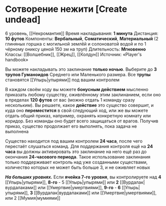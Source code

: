 # Сотворение нежити [Create undead]
6 уровень, [[Некромантия]]
Время накладывания: **1 минута**
Дистанция: **10 футов**
Компоненты: **Вербальный**, **Соматический**, **Материальный** (2 глиняных горшка с могильной землёй и солоноватой водой и по 1 чёрному ониксу ценой 150 зм на труп)
Длительность: **Мгновенно**
Классы: [[Волшебник]], [[Жрец]], [[Колдун]]
Источник: «Player's handbook»

Вы можете накладывать это заклинание **только ночью**. Выберите до **3 трупов Гуманоидов** Среднего или Маленького размера. Все **трупы** становятся [[Упырь|упырями]] под вашим контролем

В каждом своём ходу вы можете **бонусным действием** мысленно приказать любому существу, оживлённому этим заклинанием, если оно в пределах **120 футов** от вас (можно отдать 1 команду сразу нескольким). Вы решаете, какое **действие** это существо совершит, и куда оно **переместится** в свой следующий ход, или же вы можете отдать общий приказ, например, охранять конкретную комнату или коридор. Без команды оно будет всего защищаться от врагов. Получив приказ, существо продолжает его выполнять, пока задача не выполнена

Существо находится под вашим контролем **24 часа**, после чего перестаёт слушаться команд. Для поддержания контроля ещё на **24 часа** вы должны активировать это заклинание на него ещё раз до окончания **24-часового периода**. Такое использование заклинания только поддерживает контроль над уже созданными существами, количество которых не может быть больше 3, и не оживляет новых

**_На больших уровнях._** Если **ячейка 7-го уровня**, вы контролируете над **4** [[Упырь|упырями]], **8-го** - 5 [[Упырь|упырями]] или **2** [[Вурдалак|вурдалаками]] или [[Умертвие|умертвиями]], **9-го** - **6** [[Упырь|упырями]], **3** [[Вурдалак|вурдалаками]] или [[Умертвие|умертвиями]], или 2 [[Мумия|мумиями]]
